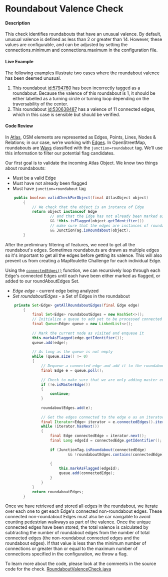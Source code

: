 # Roundabout Valence Check

#### Description

This check identifies roundabouts that have an unusual valence. By default, unusual valence is
defined as less than 2 or greater than 14. However, these values are configurable, and can be
adjusted by setting the connections.minimum and connections.maximum in the configuration file.

#### Live Example
The following examples illustrate two cases where the roundabout valence has been deemed unusual.
1) This roundabout [id:5794760](https://www.openstreetmap.org/way/30886531) has been incorrectly
tagged as a roundabout. Because the valence of this roundabout is 1, it should be either labelled
as a turning circle or turning loop depending on the traversability of the center.
2) This roundabout [id:530638487](https://www.openstreetmap.org/way/530638487) has a valence of 11
connected edges, which in this case is sensible but should be verified.

#### Code Review

In [Atlas](https://github.com/osmlab/atlas), OSM elements are represented as Edges, Points, Lines, 
Nodes & Relations; in our case, we’re working with [Edges](https://github.com/osmlab/atlas/blob/dev/src/main/java/org/openstreetmap/atlas/geography/atlas/items/Edge.java).
In OpenStreetMap, roundabouts are [Ways](https://wiki.openstreetmap.org/wiki/Way) classified with
the `junction=roundabout` tag. We’ll use this information to filter our potential flag candidates.

Our first goal is to validate the incoming Atlas Object. We know two things about roundabouts:
* Must be a valid Edge
* Must have not already been flagged
* Must have `junction=roundabout` tag

```java
    public boolean validCheckForObject(final AtlasObject object)
        {
            // We check that the object is an instance of Edge
            return object instanceof Edge
                    // and that the Edge has not already been marked as flagged
                    && !this.isFlagged(object.getIdentifier())
                    // make sure that the edges are instances of roundabout
                    && JunctionTag.isRoundabout(object);
        }

```

After the preliminary filtering of features, we need to get all the roundabout's edges. Sometimes
roundabouts are drawn as multiple edges so it's important to get all the edges before getting its
valence. This will also prevent us from creating a MapRoulette Challenge for each individual Edge.

Using the [`connectedEdges()`](https://github.com/osmlab/atlas/blob/dev/src/main/java/org/openstreetmap/atlas/geography/atlas/items/Edge.java#L55)
function, we can recursively loop through each Edge's connected Edges until each have been either 
marked as flagged, or added to our roundAboutEdges Set.

* *Edge edge* - current edge being analyzed
* *Set<Edge> roundaboutEdges* - a Set of Edges in the roundabout

```java
    private Set<Edge> getAllRoundaboutEdges(final Edge edge)
        {
            final Set<Edge> roundaboutEdges = new HashSet<>();
            // Initialize a queue to add yet to be processed connected edges to
            final Queue<Edge> queue = new LinkedList<>();
    
            // Mark the current node as visited and enqueue it
            this.markAsFlagged(edge.getIdentifier());
            queue.add(edge);
    
            // As long as the queue is not empty
            while (queue.size() != 0)
            {
                // Dequeue a connected edge and add it to the roundaboutEdges
                final Edge e = queue.poll();
    
                // Check to make sure that we are only adding master edges into the set
                if (!e.isMasterEdge())
                {
                    continue;
                }
    
                roundaboutEdges.add(e);
    
                // Get the edges connected to the edge e as an iterator
                final Iterator<Edge> iterator = e.connectedEdges().iterator();
                while (iterator.hasNext())
                {
                    final Edge connectedEdge = iterator.next();
                    final Long edgeId = connectedEdge.getIdentifier();
    
                    if (JunctionTag.isRoundabout(connectedEdge)
                            && !roundaboutEdges.contains(connectedEdge))
    
                    {
                        this.markAsFlagged(edgeId);
                        queue.add(connectedEdge);
                    }
                }
            }
            return roundaboutEdges;
        }
```

Once we have retrieved and stored all edges in the roundabout, we iterate over each one to get
each Edge's connected non-roundabout edges. These connected non-roundabout Edges must also be 
car navigable to avoid counting pedestrian walkways as part of the valence. Once the unique connected
edges have been stored, the total valence is calculated by subtracting the number of roundabout
edges from the number of total connected edges (the non-roundabout connected edges and the 
roundabout edges). If that value is less than the minimum number of connections or greater
than or equal to the maximum number of connections specified in the configuration, we throw a flag.


To learn more about the code, please look at the comments in the source code for the check.
[RoundaboutValenceCheck.java](../../src/main/java/org/openstreetmap/atlas/checks/validation/linear/edges/RoundaboutValenceCheck.java)